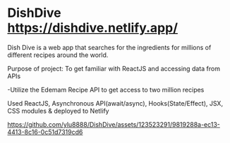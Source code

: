 # DishDive https://dishdive.netlify.app/

Dish Dive is a web app that searches for the ingredients for millions of different recipes around the world.

Purpose of project: To get familiar with ReactJS and accessing data from APIs

-Utilize the Edemam Recipe API to get access to two million recipes

Used ReactJS, Asynchronous API(await/async), Hooks(State/Effect), JSX, CSS modules & deployed to Netlify

https://github.com/ylu8888/DishDive/assets/123523291/9819288a-ec13-4413-8c16-0c51d7319cd6


